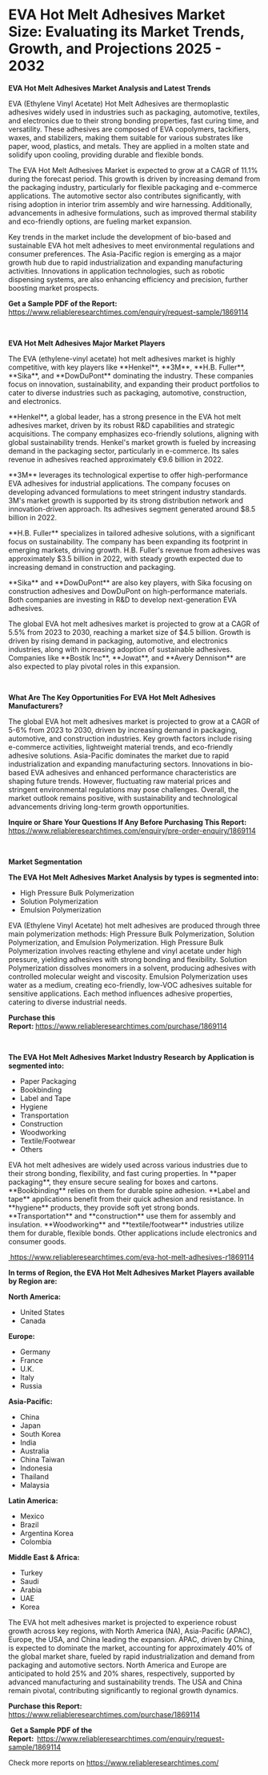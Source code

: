 <p><h1>EVA Hot Melt Adhesives Market Size: Evaluating its Market Trends, Growth, and Projections 2025 - 2032</h1></p><p><strong>EVA Hot Melt Adhesives Market Analysis and Latest Trends</strong></p>
<p><p>EVA (Ethylene Vinyl Acetate) Hot Melt Adhesives are thermoplastic adhesives widely used in industries such as packaging, automotive, textiles, and electronics due to their strong bonding properties, fast curing time, and versatility. These adhesives are composed of EVA copolymers, tackifiers, waxes, and stabilizers, making them suitable for various substrates like paper, wood, plastics, and metals. They are applied in a molten state and solidify upon cooling, providing durable and flexible bonds.</p><p>The EVA Hot Melt Adhesives Market is expected to grow at a CAGR of 11.1% during the forecast period. This growth is driven by increasing demand from the packaging industry, particularly for flexible packaging and e-commerce applications. The automotive sector also contributes significantly, with rising adoption in interior trim assembly and wire harnessing. Additionally, advancements in adhesive formulations, such as improved thermal stability and eco-friendly options, are fueling market expansion.</p><p>Key trends in the market include the development of bio-based and sustainable EVA hot melt adhesives to meet environmental regulations and consumer preferences. The Asia-Pacific region is emerging as a major growth hub due to rapid industrialization and expanding manufacturing activities. Innovations in application technologies, such as robotic dispensing systems, are also enhancing efficiency and precision, further boosting market prospects.</p></p>
<p><strong>Get a Sample PDF of the Report:&nbsp;</strong> <a href="https://www.reliableresearchtimes.com/enquiry/request-sample/1869114?utm_campaign=2006&utm_medium=2&utm_source=Github&utm_content=ia&utm_term=25012025&utm_id=eva-hot-melt-adhesives">https://www.reliableresearchtimes.com/enquiry/request-sample/1869114</a></p>
<p>&nbsp;</p>
<p><strong>EVA Hot Melt Adhesives Major Market Players</strong></p>
<p><p>The EVA (ethylene-vinyl acetate) hot melt adhesives market is highly competitive, with key players like **Henkel**, **3M**, **H.B. Fuller**, **Sika**, and **DowDuPont** dominating the industry. These companies focus on innovation, sustainability, and expanding their product portfolios to cater to diverse industries such as packaging, automotive, construction, and electronics.</p><p>**Henkel**, a global leader, has a strong presence in the EVA hot melt adhesives market, driven by its robust R&D capabilities and strategic acquisitions. The company emphasizes eco-friendly solutions, aligning with global sustainability trends. Henkel's market growth is fueled by increasing demand in the packaging sector, particularly in e-commerce. Its sales revenue in adhesives reached approximately €9.6 billion in 2022.</p><p>**3M** leverages its technological expertise to offer high-performance EVA adhesives for industrial applications. The company focuses on developing advanced formulations to meet stringent industry standards. 3M's market growth is supported by its strong distribution network and innovation-driven approach. Its adhesives segment generated around $8.5 billion in 2022.</p><p>**H.B. Fuller** specializes in tailored adhesive solutions, with a significant focus on sustainability. The company has been expanding its footprint in emerging markets, driving growth. H.B. Fuller's revenue from adhesives was approximately $3.5 billion in 2022, with steady growth expected due to increasing demand in construction and packaging.</p><p>**Sika** and **DowDuPont** are also key players, with Sika focusing on construction adhesives and DowDuPont on high-performance materials. Both companies are investing in R&D to develop next-generation EVA adhesives.</p><p>The global EVA hot melt adhesives market is projected to grow at a CAGR of 5.5% from 2023 to 2030, reaching a market size of $4.5 billion. Growth is driven by rising demand in packaging, automotive, and electronics industries, along with increasing adoption of sustainable adhesives. Companies like **Bostik Inc**, **Jowat**, and **Avery Dennison** are also expected to play pivotal roles in this expansion.</p></p>
<p>&nbsp;</p>
<p><strong>What Are The Key Opportunities For EVA Hot Melt Adhesives Manufacturers?</strong></p>
<p><p>The global EVA hot melt adhesives market is projected to grow at a CAGR of 5-6% from 2023 to 2030, driven by increasing demand in packaging, automotive, and construction industries. Key growth factors include rising e-commerce activities, lightweight material trends, and eco-friendly adhesive solutions. Asia-Pacific dominates the market due to rapid industrialization and expanding manufacturing sectors. Innovations in bio-based EVA adhesives and enhanced performance characteristics are shaping future trends. However, fluctuating raw material prices and stringent environmental regulations may pose challenges. Overall, the market outlook remains positive, with sustainability and technological advancements driving long-term growth opportunities.</p></p>
<p><strong>Inquire or Share Your Questions If Any Before Purchasing This Report:</strong> <a href="https://www.reliableresearchtimes.com/enquiry/pre-order-enquiry/1869114?utm_campaign=2006&utm_medium=2&utm_source=Github&utm_content=ia&utm_term=25012025&utm_id=eva-hot-melt-adhesives">https://www.reliableresearchtimes.com/enquiry/pre-order-enquiry/1869114</a></p>
<p>&nbsp;</p>
<p><strong>Market Segmentation</strong></p>
<p><strong>The EVA Hot Melt Adhesives Market Analysis by types is segmented into:</strong></p>
<p><ul><li>High Pressure Bulk Polymerization</li><li>Solution Polymerization</li><li>Emulsion Polymerization</li></ul></p>
<p><p>EVA (Ethylene Vinyl Acetate) hot melt adhesives are produced through three main polymerization methods: High Pressure Bulk Polymerization, Solution Polymerization, and Emulsion Polymerization. High Pressure Bulk Polymerization involves reacting ethylene and vinyl acetate under high pressure, yielding adhesives with strong bonding and flexibility. Solution Polymerization dissolves monomers in a solvent, producing adhesives with controlled molecular weight and viscosity. Emulsion Polymerization uses water as a medium, creating eco-friendly, low-VOC adhesives suitable for sensitive applications. Each method influences adhesive properties, catering to diverse industrial needs.</p></p>
<p><strong>Purchase this Report:&nbsp;</strong><a href="https://www.reliableresearchtimes.com/purchase/1869114?utm_campaign=2006&utm_medium=2&utm_source=Github&utm_content=ia&utm_term=25012025&utm_id=eva-hot-melt-adhesives">https://www.reliableresearchtimes.com/purchase/1869114</a></p>
<p>&nbsp;</p>
<p><strong>The EVA Hot Melt Adhesives Market Industry Research by Application is segmented into:</strong></p>
<p><ul><li>Paper Packaging</li><li>Bookbinding</li><li>Label and Tape</li><li>Hygiene</li><li>Transportation</li><li>Construction</li><li>Woodworking</li><li>Textile/Footwear</li><li>Others</li></ul></p>
<p><p>EVA hot melt adhesives are widely used across various industries due to their strong bonding, flexibility, and fast curing properties. In **paper packaging**, they ensure secure sealing for boxes and cartons. **Bookbinding** relies on them for durable spine adhesion. **Label and tape** applications benefit from their quick adhesion and resistance. In **hygiene** products, they provide soft yet strong bonds. **Transportation** and **construction** use them for assembly and insulation. **Woodworking** and **textile/footwear** industries utilize them for durable, flexible bonds. Other applications include electronics and consumer goods.</p></p>
<p><a href="https://www.reliableresearchtimes.com/eva-hot-melt-adhesives-r1869114?utm_campaign=2006&utm_medium=2&utm_source=Github&utm_content=ia&utm_term=25012025&utm_id=eva-hot-melt-adhesives">&nbsp;https://www.reliableresearchtimes.com/eva-hot-melt-adhesives-r1869114</a></p>
<p><strong>In terms of Region, the EVA Hot Melt Adhesives Market Players available by Region are:</strong></p>
<p>
    <p> <strong> North America: </strong>
        <ul>
            <li>United States</li>
            <li>Canada</li>
        </ul>
        </p> 
    <p> <strong> Europe: </strong>
        <ul>
            <li>Germany</li>
            <li>France</li>
            <li>U.K.</li>
            <li>Italy</li>
            <li>Russia</li>
        </ul>
        </p> 
    <p> <strong> Asia-Pacific: </strong>
        <ul>
            <li>China</li>
            <li>Japan</li>
            <li>South Korea</li>
            <li>India</li>
            <li>Australia</li>
            <li>China Taiwan</li>
            <li>Indonesia</li>
            <li>Thailand</li>
            <li>Malaysia</li>
        </ul>
        </p> 
    <p> <strong> Latin America: </strong>
        <ul>
            <li>Mexico</li>
            <li>Brazil</li>
            <li>Argentina Korea</li>
            <li>Colombia</li>
        </ul>
        </p> 
    <p> <strong> Middle East & Africa: </strong>
        <ul>
            <li>Turkey</li>
            <li>Saudi</li>
            <li>Arabia</li>
            <li>UAE</li>
            <li>Korea</li>
        </ul>
    </p>
    </p>
<p><p>The EVA hot melt adhesives market is projected to experience robust growth across key regions, with North America (NA), Asia-Pacific (APAC), Europe, the USA, and China leading the expansion. APAC, driven by China, is expected to dominate the market, accounting for approximately 40% of the global market share, fueled by rapid industrialization and demand from packaging and automotive sectors. North America and Europe are anticipated to hold 25% and 20% shares, respectively, supported by advanced manufacturing and sustainability trends. The USA and China remain pivotal, contributing significantly to regional growth dynamics.</p></p>
<p><strong>Purchase this Report: </strong><a href="https://www.reliableresearchtimes.com/purchase/1869114?utm_campaign=2006&utm_medium=2&utm_source=Github&utm_content=ia&utm_term=25012025&utm_id=eva-hot-melt-adhesives">https://www.reliableresearchtimes.com/purchase/1869114</a></p>
<p>&nbsp;<strong>Get a Sample PDF of the Report:&nbsp;&nbsp;</strong><a href="https://www.reliableresearchtimes.com/enquiry/request-sample/1869114?utm_campaign=2006&utm_medium=2&utm_source=Github&utm_content=ia&utm_term=25012025&utm_id=eva-hot-melt-adhesives">https://www.reliableresearchtimes.com/enquiry/request-sample/1869114</a></p>
<p><strong></strong></p>
<p>Check more reports on <a href="https://www.reliableresearchtimes.com/?utm_campaign=2006&utm_medium=2&utm_source=Github&utm_content=ia&utm_term=25012025&utm_id=eva-hot-melt-adhesives">https://www.reliableresearchtimes.com/</a></p>